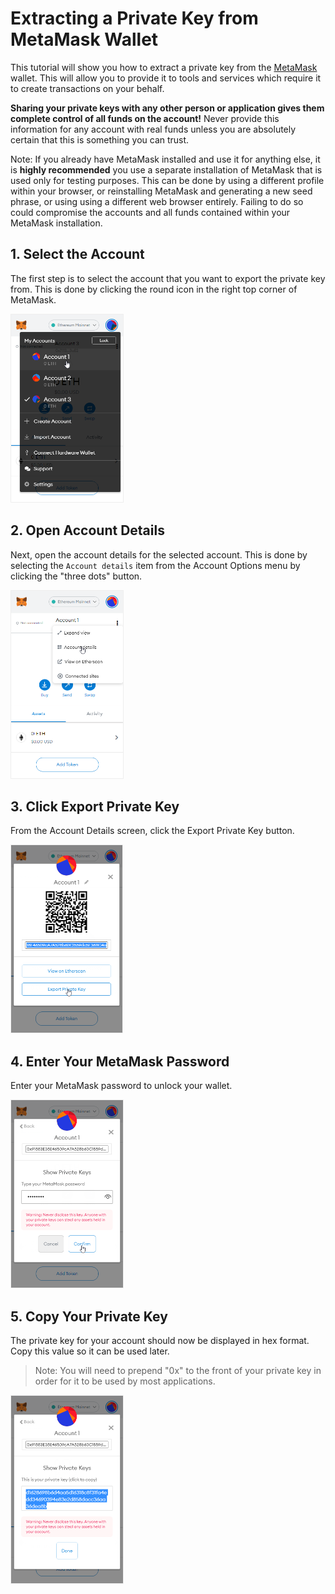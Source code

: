 # Extracting a Private Key from MetaMask Wallet

This tutorial will show you how to extract a private key from the [MetaMask](../conceptual-explainers/wallets.md#metamask) wallet. This will allow you to provide it to tools and services which require it to create transactions on your behalf.

**Sharing your private keys with any other person or application gives them complete control of all funds on the account!** Never provide this information for any account with real funds unless you are absolutely certain that this is something you can trust.

Note: If you already have MetaMask installed and use it for anything else, it is **highly recommended** you use a separate installation of MetaMask that is used only for testing purposes. This can be done by using a different profile within your browser, or reinstalling MetaMask and generating a new seed phrase, or using using a different web browser entirely. Failing to do so could compromise the accounts and all funds contained within your MetaMask installation.

## 1. Select the Account

The first step is to select the account that you want to export the private key from. This is done by clicking the round icon in the right top corner of MetaMask.

<img src="../images/metamask-export-00.png" alt="MetaMask Private Key Export 00" style="height: 300px; border: 1px solid #eeeeee" />

## 2. Open Account Details

Next, open the account details for the selected account. This is done by selecting the `Account details` item from the Account Options menu by clicking the "three dots" button.

<img src="../images/metamask-export-01.png" alt="MetaMask Private Key Export 01" style="height: 300px; border: 1px solid #eeeeee" />

## 3. Click Export Private Key

From the Account Details screen, click the Export Private Key button.

<img src="../images/metamask-export-02.png" alt="MetaMask Private Key Export 02" style="height: 300px; border: 1px solid #eeeeee" />

## 4. Enter Your MetaMask Password

Enter your MetaMask password to unlock your wallet.

<img src="../images/metamask-export-03.png" alt="MetaMask Private Key Export 03" style="height: 300px; border: 1px solid #eeeeee" />

## 5. Copy Your Private Key

The private key for your account should now be displayed in hex format. Copy this value so it can be used later.

> Note: You will need to prepend "0x" to the front of your private key in order for it to be used by most applications.

<img src="../images/metamask-export-04.png" alt="MetaMask Private Key Export 04" style="height: 300px; border: 1px solid #eeeeee" />
